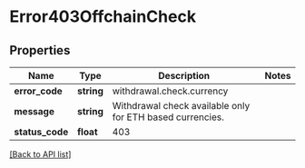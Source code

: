 # Error403OffchainCheck

## Properties

Name | Type | Description | Notes
------------ | ------------- | ------------- | -------------
**error_code** | **string** | withdrawal.check.currency |
**message** | **string** | Withdrawal check available only for ETH based currencies. |
**status_code** | **float** | 403 |

[[Back to API list]](../../README.md#api-endpoints)
